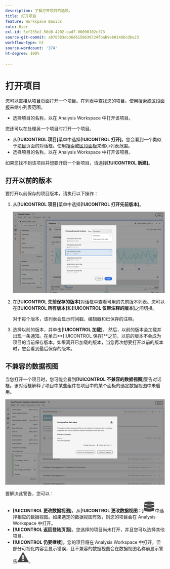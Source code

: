 ```yaml
---
description: 了解打开项目的选项。
title: 打开项目
feature: Workspace Basics
role: User
exl-id: 5ef235e2-50d8-4202-bad7-06090102cf73
source-git-commit: ab78583eb36d6158630724fbab9eb8148bcdbe23
workflow-type: ht
source-wordcount: '374'
ht-degree: 100%

---
```


# 打开项目

您可以直接从[项目](/help/analysis-workspace/build-workspace-project/freeform-overview.md)页面打开一个项目。在列表中查找您的项目。使用[搜索](/help/analysis-workspace/build-workspace-project/freeform-overview.md#search)或[区段面板](/help/analysis-workspace/build-workspace-project/freeform-overview.md#segment-panel)来缩小列表范围。

* 选择项目的名称，以在 Analysis Workspace 中打开该项目。

您还可以在处理另一个项目时打开一个项目。

* 从&#x200B;**[!UICONTROL 项目]**&#x200B;菜单中选择&#x200B;**[!UICONTROL 打开]**。您会看到一个类似于[项目](/help/analysis-workspace/build-workspace-project/freeform-overview.md)页面的对话框。使用[搜索](/help/analysis-workspace/build-workspace-project/freeform-overview.md#search)或[区段面板](/help/analysis-workspace/build-workspace-project/freeform-overview.md#segment-panel)来缩小列表范围。
* 选择项目的名称，以在 Analysis Workspace 中打开该项目。

如果您找不到该项目并想要开启一个新项目，请选择&#x200B;**[!UICONTROL 新建]**。

## 打开以前的版本

要打开以前保存的项目版本，请执行以下操作：

1. 从&#x200B;**[!UICONTROL 项目]**&#x200B;菜单中选择&#x200B;**[!UICONTROL 打开先前版本]**。

   ![以前保存的项目版本列表和选项，以显示所有版本或仅带有注释的版本。](assets/open-previously-saved.png)

1. 在&#x200B;**[!UICONTROL 先前保存的版本]**&#x200B;对话框中查看可用的先前版本列表。您可以在&#x200B;**[!UICONTROL 所有版本]**&#x200B;和&#x200B;**[!UICONTROL 仅带注释的版本]**&#x200B;之间切换。

   对于每个版本，该列表会显示时间戳、编辑器和已保存的注释。


1. 选择以前的版本，并单击&#x200B;**[!UICONTROL 加载]**。
然后，以前的版本会加载并出现一条通知。在单击**[!UICONTROL 保存]**&#x200B;之前，以前的版本不会成为项目的当前保存版本。如果离开已加载的版本，当您再次想要打开以前的版本时，您会看到最后保存的版本。


## 不兼容的数据视图

当您打开一个项目时，您可能会看到&#x200B;**[!UICONTROL 不兼容的数据视图]**&#x200B;警告对话框。该对话框解释了项目中某些组件在项目中的某个面板的选定数据视图中未启用。

![不兼容](assets/incompatible-data-view.png)

要解决此警告，您可以：

* **[!UICONTROL 更改数据视图]**。从&#x200B;**[!UICONTROL 更改数据视图：]**![数据](/help/assets/icons/Data.svg)中选择相应的数据视图。如果选定的数据视图有效，则您的项目会在 Analysis Workspace 中打开。
* **[!UICONTROL 返回登陆页面]**。您选择的项目尚未打开，并且您可以选择其他项目。
* **[!UICONTROL 仍要继续]**。您的项目将在 Analysis Workspace 中打开，但部分可视化内容会显示错误，且不兼容的数据视图会在数据视图名称前显示警告![警告](/help/assets/icons/Alert.svg)。
